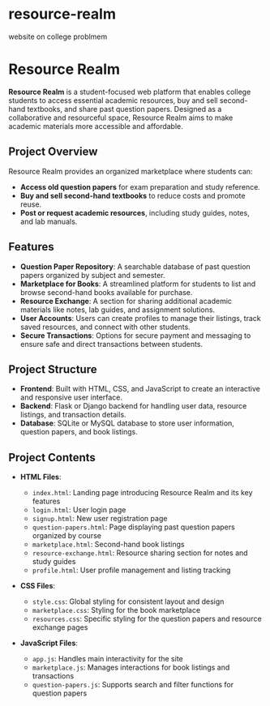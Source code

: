 # resource-realm
website on college problmem
# Resource Realm

**Resource Realm** is a student-focused web platform that enables college students to access essential academic resources, buy and sell second-hand textbooks, and share past question papers. Designed as a collaborative and resourceful space, Resource Realm aims to make academic materials more accessible and affordable.

## Project Overview

Resource Realm provides an organized marketplace where students can:

- **Access old question papers** for exam preparation and study reference.
- **Buy and sell second-hand textbooks** to reduce costs and promote reuse.
- **Post or request academic resources**, including study guides, notes, and lab manuals.

## Features

- **Question Paper Repository**: A searchable database of past question papers organized by subject and semester.
- **Marketplace for Books**: A streamlined platform for students to list and browse second-hand books available for purchase.
- **Resource Exchange**: A section for sharing additional academic materials like notes, lab guides, and assignment solutions.
- **User Accounts**: Users can create profiles to manage their listings, track saved resources, and connect with other students.
- **Secure Transactions**: Options for secure payment and messaging to ensure safe and direct transactions between students.

## Project Structure

- **Frontend**: Built with HTML, CSS, and JavaScript to create an interactive and responsive user interface.
- **Backend**: Flask or Django backend for handling user data, resource listings, and transaction details.
- **Database**: SQLite or MySQL database to store user information, question papers, and book listings.

## Project Contents

- **HTML Files**:
  - `index.html`: Landing page introducing Resource Realm and its key features
  - `login.html`: User login page
  - `signup.html`: New user registration page
  - `question-papers.html`: Page displaying past question papers organized by course
  - `marketplace.html`: Second-hand book listings
  - `resource-exchange.html`: Resource sharing section for notes and study guides
  - `profile.html`: User profile management and listing tracking

- **CSS Files**:
  - `style.css`: Global styling for consistent layout and design
  - `marketplace.css`: Styling for the book marketplace
  - `resources.css`: Specific styling for the question papers and resource exchange pages

- **JavaScript Files**:
  - `app.js`: Handles main interactivity for the site
  - `marketplace.js`: Manages interactions for book listings and transactions
  - `question-papers.js`: Supports search and filter functions for question papers
